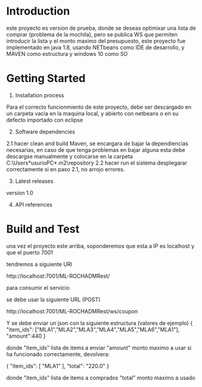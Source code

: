 # Introduction

 este proyecto es version de prueba, donde se deseas optimixar una lista de comprar (problema de la mochila), pero se publica WS que permiten
 introducir la lista y el monto maximo del presupuesto, este proyecto fue implementado en java 1.8, usando NETbeans como IDE  de desarrollo, y MAVEN como estructura
 y windows 10 como SO
 
 # Getting Started
 1.	Installation process
 
Para el correcto funcionmiento de este proyecto, debe ser descargado en un carpeta vacia en la maquina local, y abierto con netbeans o en su defecto importado con eclipse

2.	Software dependencies

  2.1 hacer clean and build
      Maven, se encargara de bajar la dependiencias necesarias, en caso de que tenga problemas en bajar alguna esta debe descargse manualmente y colocarse en la carpeta
      C:\Users\*usurioPC*\.m2\repository
  2.2 hacer run
      el sistema desplegarar correctamente si en paso 2.1, no arrojo errores.

3.	Latest releases

version 1.0

4.	API references

# Build and Test
una vez el proyecto este arriba, soponderemos que esta a 
IP es localhost y que el puerto 7001

tendremos a siguiente URl

http://localhost:7001/ML-ROCHADMRest/

para consumir el servicio

se debe usar la siguiente URL (POST)

http://localhost:7001/ML-ROCHADMRest/ws/coupon


Y se debe enviar un json con la siguiente estructura (valores de ejemplo)
{
    "item_ids": ["MLA1","MLA2","MLA3","MLA4","MLA5","MLA6","MLA1"],
    "amount":440
}

donde "item_ids" lista de items a enviar
 "amount" monto maximo a usar
si ha funcionado correctamente, devolvera:

{
    "item_ids": [
        "MLA1"
    ],
    "total": "220.0"
}

donde "item_ids" lista de items a comprados
 "total" monto maximo a usado

